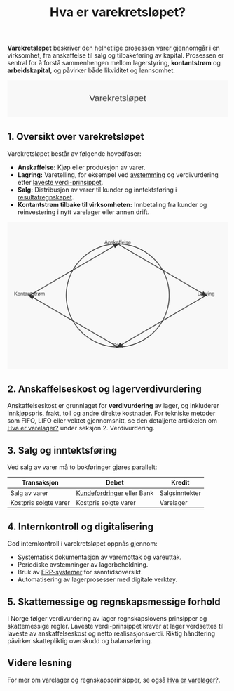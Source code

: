﻿---
title: "Hva er varekretsløpet?"
seoTitle: "Varekretsløpet | Flyt av varer, lager og kontantstrøm"
description: "Varekretsløpet beskriver flyten fra varekjøp og lagring til salg og innbetaling, og hvordan kapitalen sirkulerer tilbake til virksomheten. Begrepet knytter lagerstyring, kontantstrøm og arbeidskapital til lønnsomhet."
summary: "Hva er varekretsløpet, fasene i flyten og koblingen til regnskap og lager."
---

**Varekretsløpet** beskriver den helhetlige prosessen varer gjennomgår i en virksomhet, fra anskaffelse til salg og tilbakeføring av kapital. Prosessen er sentral for å forstå sammenhengen mellom lagerstyring, **kontantstrøm** og **arbeidskapital**, og påvirker både likviditet og lønnsomhet.

![Varekretsløpet](varekretslopet-image.svg)

## 1. Oversikt over varekretsløpet

Varekretsløpet består av følgende hovedfaser:

* **Anskaffelse:** Kjøp eller produksjon av varer.
* **Lagring:** Varetelling, for eksempel ved [avstemming](/blogs/regnskap/hva-er-avstemming "Hva er Avstemming?") og verdivurdering etter [laveste verdi-prinsippet](/blogs/regnskap/hva-er-balansebasert-verdivurdering "Hva er Balansebasert Verdivurdering?").
* **Salg:** Distribusjon av varer til kunder og inntektsføring i [resultatregnskapet](/blogs/regnskap/resultatregnskap "Hva er Resultatregnskap?").
* **Kontantstrøm tilbake til virksomheten:** Innbetaling fra kunder og reinvestering i nytt varelager eller annen drift.

![Varekretsløpet Diagram](varekretslopet-diagram.svg)

## 2. Anskaffelseskost og lagerverdivurdering

Anskaffelseskost er grunnlaget for **verdivurdering** av lager, og inkluderer innkjøpspris, frakt, toll og andre direkte kostnader. For tekniske metoder som FIFO, LIFO eller vektet gjennomsnitt, se den detaljerte artikkelen om [Hva er varelager?](/blogs/regnskap/hva-er-varelager "Hva er Varelager? Komplett Guide til Lagerstyring og Regnskapsføring") under seksjon 2. Verdivurdering.

## 3. Salg og inntektsføring

Ved salg av varer må to bokføringer gjøres parallelt:

| Transaksjon              | Debet                        | Kredit                       |
|--------------------------|------------------------------|------------------------------|
| Salg av varer            | [Kundefordringer](/blogs/regnskap/hva-er-fakturering "Hva er Fakturering?") eller Bank | Salgsinntekter |
| Kostpris solgte varer    | Kostpris solgte varer        | Varelager                    |

## 4. Internkontroll og digitalisering

God internkontroll i varekretsløpet oppnås gjennom:

* Systematisk dokumentasjon av varemottak og vareuttak.
* Periodiske avstemninger av lagerbeholdning.
* Bruk av [ERP-systemer](/blogs/regnskap/hva-er-erp-system "Hva er ERP-system?") for sanntidsoversikt.
* Automatisering av lagerprosesser med digitale verktøy.

## 5. Skattemessige og regnskapsmessige forhold

I Norge følger verdivurdering av lager regnskapslovens prinsipper og skattemessige regler. Laveste verdi-prinsippet krever at lager verdsettes til laveste av anskaffelseskost og netto realisasjonsverdi. Riktig håndtering påvirker skattepliktig overskudd og balanseføring.

## Videre lesning

For mer om varelager og regnskapsprinsipper, se også [Hva er varelager?](/blogs/regnskap/hva-er-varelager "Hva er Varelager? Komplett Guide til Lagerstyring og Regnskapsføring").









